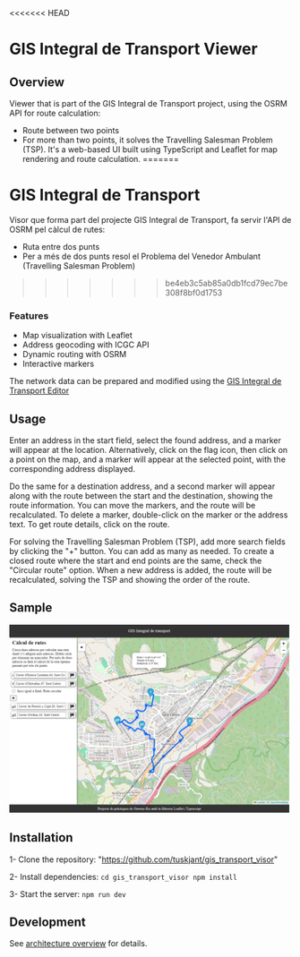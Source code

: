 <<<<<<< HEAD
# GIS Integral de Transport Viewer
## Overview
Viewer that is part of the GIS Integral de Transport project, using the OSRM API for route calculation:
+ Route between two points
+ For more than two points, it solves the Travelling Salesman Problem (TSP).
It's a web-based UI built using TypeScript and Leaflet for map rendering and route calculation.
=======
# GIS Integral de Transport
Visor que forma part del projecte GIS Integral de Transport, fa servir l'API de OSRM pel càlcul de rutes:
- Ruta entre dos punts
- Per a més de dos punts resol el Problema del Venedor Ambulant (Travelling Salesman Problem)
>>>>>>> be4eb3c5ab85a0db1fcd79ec7be308f8bf0d1753

### Features
- Map visualization with Leaflet
- Address geocoding with ICGC API
- Dynamic routing with OSRM
- Interactive markers

The network data can be prepared and modified using the [GIS Integral de Transport Editor](https://github.com/tuskjant/OSMEditorForRouting) 

## Usage
Enter an address in the start field, select the found address, and a marker will appear at the location. Alternatively, click on the flag icon, then click on a point on the map, and a marker will appear at the selected point, with the corresponding address displayed.

Do the same for a destination address, and a second marker will appear along with the route between the start and the destination, showing the route information. You can move the markers, and the route will be recalculated. To delete a marker, double-click on the marker or the address text. To get route details, click on the route.

For solving the Travelling Salesman Problem (TSP), add more search fields by clicking the "+" button. You can add as many as needed. To create a closed route where the start and end points are the same, check the "Circular route" option. When a new address is added, the route will be recalculated, solving the TSP and showing the order of the route.

## Sample
<img src="/docs/images/viewer.PNG" alt="Viewer image" width="500"/>


## Installation
1- Clone the repository: "https://github.com/tuskjant/gis_transport_visor"

2- Install dependencies:
    ```cd gis_transport_visor
       npm install```

3- Start the server: ```npm run dev```

## Development
See [architecture overview](/docs/architecture-overview.md) for details.

